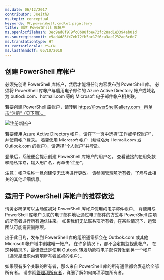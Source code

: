 ```yaml
---
ms.date: 06/12/2017
contributor: JKeithB
ms.topic: conceptual
keywords: 库,powershell,cmdlet,psgallery
title: 创建 PowerShell 库帐户
ms.openlocfilehash: 3ec9ad8f979fc0b88fbee72fc28ad1e3394eb01d
ms.sourcegitcommit: e9ad4d85fd7eb72fb5bc37f6ca3ae1282ae3c6d7
ms.translationtype: HT
ms.contentlocale: zh-CN
ms.lasthandoff: 05/10/2018
---
```

## <a name="creating-a-powershell-gallery-account"></a>创建 PowerShell 库帐户

必须先创建 PowerShell 库帐户，然后才能将任何内容发布到 PowerShell 库。
必须将 PowerShell 库帐户与启用电子邮件的 Azure Active Directory 帐户或域名为 outlook.com、hotmail.com 等的 Microsoft 电子邮件帐户相关联。

若要创建 PowerShell 库帐户，请转到 https://PowerShellGallery.com，再单击“注册”（见下图）。

![注册新帐户](../../Images/CreatingAccount-Register.png)

若要使用 Azure Active Directory 帐户，请在下一页中选择“工作或学校帐户”，并使用帐户登录。
若要使用 Microsoft 帐户（如域名为 Hotmail.com 或 Outlook.com 的帐户），请选择“个人帐户”并登录。

登录后，系统便会提示创建 PowerShell 库帐户的用户名。
查看链接的使用条款和隐私策略，输入用户名，再单击“注册”。

注意：帐户名称一旦创建便无法再进行更改。
请参阅[管理项所有者](https://msdn.microsoft.com/powershell/gallery/psgallery/managing-item-owners)，了解与此相关的其他详细信息。

## <a name="recommended-practices-for-powershell-gallery-accounts"></a>适用于 PowerShell 库帐户的推荐做法

请务必确保可以主动监视对 PowerShell 库帐户使用的电子邮件帐户。
将使用与 PowerShell 库帐户关联的电子邮件地址通过电子邮件的方式与 PowerShell 库项的所有者进行所有通信往来。
如果我们无法联系项所有者，在某些情况下，运营团队可能需要删除项。

出于此目的，发布到 PowerShell 库的组织通常都会在 Outlook.com 或其他 Microsoft 帐户域中创建唯一帐户。
在许多情况下，都不会定期监视此帐户。
在这种情况下，最佳做法是使用 Outlook 转发功能将电子邮件转发到另一个帐户（通常是组织内受项所有者监视的帐户）。

如果项有多个关联的所有者，那么来自 PowerShell 库的所有通信都会发送给全部所有者。
请参阅[管理项所有者](https://msdn.microsoft.com/powershell/gallery/psgallery/managing-item-owners)，详细了解如何向项添加所有者。